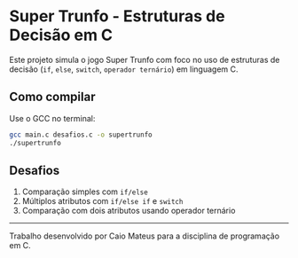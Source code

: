 # Super Trunfo - Estruturas de Decisão em C

Este projeto simula o jogo Super Trunfo com foco no uso de estruturas de decisão (`if`, `else`, `switch`, `operador ternário`) em linguagem C.

## Como compilar

Use o GCC no terminal:

```bash
gcc main.c desafios.c -o supertrunfo
./supertrunfo
```

## Desafios

1. Comparação simples com `if/else`
2. Múltiplos atributos com `if/else if` e `switch`
3. Comparação com dois atributos usando operador ternário

---
Trabalho desenvolvido por Caio Mateus para a disciplina de programação em C.